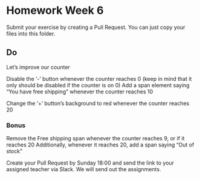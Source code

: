 # Homework Week 6

Submit your exercise by creating a Pull Request. You can just copy your files into this folder.

## Do
Let’s improve our counter

Disable the ‘-’ button whenever the counter reaches 0 (keep in mind that it only should be disabled if the counter is on 0)
Add a span element saying “You have free shipping” whenever the counter reaches 10 

Change the ‘+’ button’s background to red whenever the counter reaches 20

### Bonus
Remove the Free shipping span whenever the counter reaches 9, or if it reaches 20
Additionally, whenever it reaches 20, add a span saying “Out of stock”

Create your Pull Request by Sunday 18:00 and send the link to your assigned teacher via Slack. We will send out the assignments.
